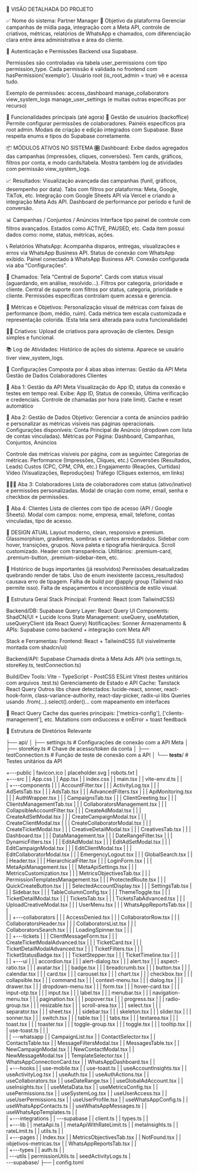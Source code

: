 🧠 VISÃO DETALHADA DO PROJETO

✅ Nome do sistema: Partner Manager
🧩 Objetivo da plataforma
Gerenciar campanhas de mídia paga, integração com a Meta API, controle de criativos, métricas, relatórios de WhatsApp e chamados, com diferenciação clara entre área administrativa e área do cliente.

🔐 Autenticação e Permissões Backend usa Supabase.

Permissões são controladas via tabela user_permissions com tipo permission_type.
Cada permissão é validada no frontend com hasPermission('exemplo').
Usuário root (is_root_admin = true) vê e acessa tudo.

Exemplo de permissões:
access_dashboard
manage_collaborators
view_system_logs
manage_user_settings
(e muitas outras específicas por recurso)

🎯 Funcionalidades principais (até agora)
👤 Gestão de usuários (backoffice)
Permite configurar permissões de colaboradores.
Painéis específicos pra root admin.
Modais de criação e edição integrados com Supabase.
Base respeita enums e tipos do Supabase corretamente.



📦 MÓDULOS ATIVOS NO SISTEMA
🎛️ Dashboard: Exibe dados agregados das campanhas (impressões, cliques, conversões).
Tem cards, gráficos, filtros por conta, e modo cards/tabela.
Mostra também log de atividades com permissão view_system_logs.

📈 Resultados: Visualização avançada das campanhas (funil, gráficos, desempenho por data).
Tabs com filtros por plataforma: Meta, Google, TikTok, etc. 
Integração com Google Sheets API via Vercel e criando a integração Meta Ads API.
Dashboard de performance por período e funil de conversão.

📊 Campanhas / Conjuntos / Anúncios
Interface tipo painel de controle com filtros avançados.
Estados como ACTIVE, PAUSED, etc.
Cada item possui dados como: nome, status, métricas, ações.

📞 Relatórios WhatsApp: Acompanha disparos, entregas, visualizações e erros via WhatsApp Business API.
Status de conexão com WhatsApp exibido. 
Painel conectado à WhatsApp Business API. Conexão configurada via aba "Configurações".

📎 Chamados: Tela “Central de Suporte”.
Cards com status visual (aguardando, em análise, resolvido...).
Filtros por categoria, prioridade e cliente. Central de suporte com filtros por status, categoria, prioridade e cliente.
Permissões específicas controlam quem acessa e gerencia.

🧠 Métricas e Objetivos: Personalização visual de métricas com faixas de performance (bom, médio, ruim).
Cada métrica tem escala customizada e representação colorida. (Esta tela será alterada para outra funcionalidade)

🧑‍💻 Criativos: Upload de criativos para aprovação de clientes.
Design simples e funcional.

📚 Log de Atividades: Histórico de ações do sistema. Aparece se usuário tiver view_system_logs.

🧩 Configurações Composta por 4 abas abas internas:
Gestão da API Meta
Gestão de Dados
Colaboradores
Clientes


🔌 Aba 1: Gestão da API Meta
Visualização do App ID, status da conexão e testes em tempo real.
Exibe: App ID, Status de conexão, Última verificação e credenciais. Controle de chamadas por hora (rate limit). Cache e reset automático

📂 Aba 2: Gestão de Dados
Objetivo: Gerenciar a conta de anúncios padrão e personalizar as métricas visíveis nas páginas operacionais.
Configurações disponíveis: Conta Principal de Anúncio (dropdown com lista de contas vinculadas). Métricas por Página: Dashboard, Campanhas, Conjuntos, Anúncios

Controle das métricas visíveis por página, com as seguintec Categorias de métricas:
Performance (Impressões, Cliques, etc.)
Conversões (Resultados, Leads)
Custos (CPC, CPM, CPA, etc.)
Engajamento (Reações, Curtidas)
Vídeo (Visualizações, Reproduções)
Tráfego (Cliques externos, em links)



🧑‍🤝‍🧑 Aba 3: Colaboradores
Lista de colaboradores com status (ativo/inativo) e permissões personalizadas.
Modal de criação com nome, email, senha e checkbox de permissões.

👥 Aba 4: Clientes
Lista de clientes com tipo de acesso (API / Google Sheets).
Modal com campos: nome, empresa, email, telefone, contas vinculadas, tipo de acesso.


💅 DESIGN ATUAL
Layout moderno, clean, responsivo e premium.
Glassmorphism, gradientes, sombras e cantos arredondados.
Sidebar com hover, transições, grupos.
Nova paleta e tipografia hierárquica.
Scroll customizado.
Header com transparência.
Utilitários: .premium-card, .premium-button, .premium-sidebar-item, etc.

🚨 Histórico de bugs importantes (já resolvidos)
Permissões desatualizadas quebrando render de tabs.
Uso de enum inexistente (access_resultados) causava erro de tipagem.
Falha de build por @apply group (Tailwind não permite isso).
Falta de espaçamentos e inconsistência de estilo visual.


🧱 Estrutura Geral
Stack Principal:
Frontend: React (com TailwindCSS)

Backend/DB: Supabase
Query Layer: React Query
UI Components: ShadCN/UI + Lucide Icons
State Management: useQuery, useMutation, useQueryClient (da React Query)
Notificações: Sonner
Armazenamento & APIs: Supabase como backend + integração com Meta API

Stack e Ferramentas: Frontend: React + TailwindCSS (UI visivelmente montada com shadcn/ui)


Backend/API: Supabase
Chamada direta à Meta Ads API (via settings.ts, storeKey.ts, testConnection.ts)

Build/Dev Tools: Vite - TypeScript - PostCSS ESLint
Vitest (testes unitários com arquivos .test.ts)
Gerenciamento de Estado e API Cache: Tanstack React Query
Outros libs chave detectados: lucide-react, sonner, react-hook-form, class-variance-authority, react-day-picker, radix-ui libs
Queries usando .from(...).select().order()... com mapeamento em interfaces


🔄 React Query
Cache das queries principais: ['metrics-config'], ['clients-management'], etc.
Mutations com onSuccess e onError + toast feedback


📂 Estrutura de Diretórios Relevante

├── api/
│   ├── settings.ts           # Configurações de conexão com a API Meta
│   ├── storeKey.ts           # Chave de acesso/token da conta
│   ├── testConnection.ts     # Função de teste de conexão com a API
│   └── __tests__/            # Testes unitários da API


+---public
|       favicon.ico
|       placeholder.svg
|       robots.txt
|       
+---src
|   |   App.css
|   |   App.tsx
|   |   index.css
|   |   main.tsx
|   |   vite-env.d.ts
|   |   
|   +---components
|   |   |   AccountFilter.tsx
|   |   |   ActivityLog.tsx
|   |   |   AdSetsTab.tsx
|   |   |   AdsTab.tsx
|   |   |   AdvancedFilters.tsx
|   |   |   ApiMonitoring.tsx
|   |   |   AuthWrapper.tsx
|   |   |   CampaignsTab.tsx
|   |   |   ClientGreeting.tsx
|   |   |   ClientsManagementTab.tsx
|   |   |   CollaboratorsManagement.tsx
|   |   |   CollapsibleAccountFilter.tsx
|   |   |   CreateAdModal.tsx
|   |   |   CreateAdSetModal.tsx
|   |   |   CreateCampaignModal.tsx
|   |   |   CreateClientModal.tsx
|   |   |   CreateCollaboratorModal.tsx
|   |   |   CreateTicketModal.tsx
|   |   |   CreativeDetailModal.tsx
|   |   |   CreativesTab.tsx
|   |   |   Dashboard.tsx
|   |   |   DataManagement.tsx
|   |   |   DateRangeFilter.tsx
|   |   |   DynamicFilters.tsx
|   |   |   EditAdModal.tsx
|   |   |   EditAdSetModal.tsx
|   |   |   EditCampaignModal.tsx
|   |   |   EditClientModal.tsx
|   |   |   EditCollaboratorModal.tsx
|   |   |   EmergencyLogout.tsx
|   |   |   GlobalSearch.tsx
|   |   |   Header.tsx
|   |   |   HierarchicalFilter.tsx
|   |   |   LoginForm.tsx
|   |   |   MetaApiManagement.tsx
|   |   |   MetaApiSettings.tsx
|   |   |   MetricsCustomization.tsx
|   |   |   MetricsObjectivesTab.tsx
|   |   |   PermissionTemplatesManagement.tsx
|   |   |   ProtectedRoute.tsx
|   |   |   QuickCreateButton.tsx
|   |   |   SelectedAccountDisplay.tsx
|   |   |   SettingsTab.tsx
|   |   |   Sidebar.tsx
|   |   |   TableColumnConfig.tsx
|   |   |   ThemeToggle.tsx
|   |   |   TicketDetailModal.tsx
|   |   |   TicketsTab.tsx
|   |   |   TicketsTabAdvanced.tsx
|   |   |   UploadCreativeModal.tsx
|   |   |   UserMenu.tsx
|   |   |   WhatsAppReportsTab.tsx
|   |   |   
|   |   +---collaborators
|   |   |       AccessDenied.tsx
|   |   |       CollaboratorRow.tsx
|   |   |       CollaboratorsHeader.tsx
|   |   |       CollaboratorsList.tsx
|   |   |       CollaboratorsSearch.tsx
|   |   |       LoadingSpinner.tsx
|   |   |       
|   |   +---tickets
|   |   |       ClientMessageForm.tsx
|   |   |       CreateTicketModalAdvanced.tsx
|   |   |       TicketCard.tsx
|   |   |       TicketDetailModalAdvanced.tsx
|   |   |       TicketFilters.tsx
|   |   |       TicketStatusBadge.tsx
|   |   |       TicketStepper.tsx
|   |   |       TicketTimeline.tsx
|   |   |       
|   |   +---ui
|   |   |       accordion.tsx
|   |   |       alert-dialog.tsx
|   |   |       alert.tsx
|   |   |       aspect-ratio.tsx
|   |   |       avatar.tsx
|   |   |       badge.tsx
|   |   |       breadcrumb.tsx
|   |   |       button.tsx
|   |   |       calendar.tsx
|   |   |       card.tsx
|   |   |       carousel.tsx
|   |   |       chart.tsx
|   |   |       checkbox.tsx
|   |   |       collapsible.tsx
|   |   |       command.tsx
|   |   |       context-menu.tsx
|   |   |       dialog.tsx
|   |   |       drawer.tsx
|   |   |       dropdown-menu.tsx
|   |   |       form.tsx
|   |   |       hover-card.tsx
|   |   |       input-otp.tsx
|   |   |       input.tsx
|   |   |       label.tsx
|   |   |       menubar.tsx
|   |   |       navigation-menu.tsx
|   |   |       pagination.tsx
|   |   |       popover.tsx
|   |   |       progress.tsx
|   |   |       radio-group.tsx
|   |   |       resizable.tsx
|   |   |       scroll-area.tsx
|   |   |       select.tsx
|   |   |       separator.tsx
|   |   |       sheet.tsx
|   |   |       sidebar.tsx
|   |   |       skeleton.tsx
|   |   |       slider.tsx
|   |   |       sonner.tsx
|   |   |       switch.tsx
|   |   |       table.tsx
|   |   |       tabs.tsx
|   |   |       textarea.tsx
|   |   |       toast.tsx
|   |   |       toaster.tsx
|   |   |       toggle-group.tsx
|   |   |       toggle.tsx
|   |   |       tooltip.tsx
|   |   |       use-toast.ts
|   |   |       
|   |   \---whatsapp
|   |           CampaignList.tsx
|   |           ContactSelector.tsx
|   |           ContactsTable.tsx
|   |           MessageFiltersModal.tsx
|   |           MessagesTable.tsx
|   |           NewCampaignModal.tsx
|   |           NewContactModal.tsx
|   |           NewMessageModal.tsx
|   |           TemplateSelector.tsx
|   |           WhatsAppConnectionCard.tsx
|   |           WhatsAppDashboard.tsx
|   |           
|   +---hooks
|   |       use-mobile.tsx
|   |       use-toast.ts
|   |       useAccountInsights.tsx
|   |       useActivityLog.tsx
|   |       useAuth.tsx
|   |       useAuthActions.tsx
|   |       useCollaborators.tsx
|   |       useDateRange.tsx
|   |       useGlobalAdAccount.tsx
|   |       useInsights.tsx
|   |       useMetaData.tsx
|   |       useMetricsConfig.tsx
|   |       usePermissions.tsx
|   |       useSystemLog.tsx
|   |       useUserAccess.tsx
|   |       useUserPermissions.tsx
|   |       useUserProfile.tsx
|   |       useWhatsAppConfig.ts
|   |       useWhatsAppContacts.ts
|   |       useWhatsAppMessages.ts
|   |       useWhatsAppTemplates.ts
|   |       
|   +---integrations
|   |   \---supabase
|   |           client.ts
|   |           types.ts
|   |           
|   +---lib
|   |       metaApi.ts
|   |       metaApiWithRateLimit.ts
|   |       metaInsights.ts
|   |       rateLimit.ts
|   |       utils.ts
|   |       
|   +---pages
|   |       Index.tsx
|   |       MetricsObjectivesTab.tsx
|   |       NotFound.tsx
|   |       objetivos-metricas.tsx
|   |       WhatsAppReportsTab.tsx
|   |       
|   +---types
|   |       auth.ts
|   |       
|   \---utils
|           permissionUtils.ts
|           seedActivityLogs.ts
|           
\---supabase/
├── |   config.toml
